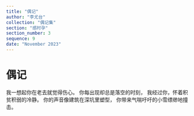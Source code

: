 ```yaml
---
title: "偶记"
author: "李尤台"
collection: "偶记集"
section: "感时孕"
section_number: 3
sequence: 9
date: "November 2023"
---
```


# 偶记

我一想起你在老去就觉得伤心。
你每出现却总是落空的时刻，
我经过你，怀着积贫积弱的冷静。
你的声音像建筑在深坑里塑型，
你带来气喘吁吁的小雪缥缈地撞击。
